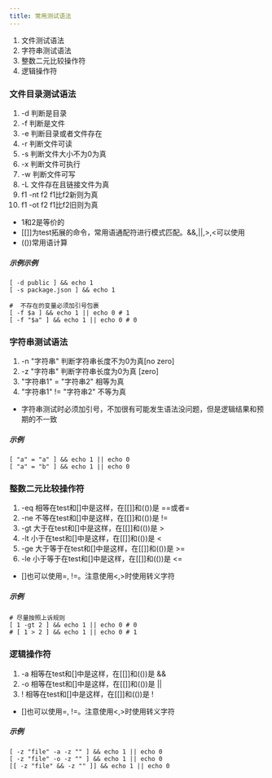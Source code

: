 ```yaml
---
title: 常用测试语法
---
```

1. 文件测试语法
1. 字符串测试语法
1. 整数二元比较操作符
1. 逻辑操作符

### 文件目录测试语法
1. -d 判断是目录
1. -f 判断是文件
1. -e 判断目录或者文件存在
1. -r 判断文件可读
1. -s 判断文件大小不为0为真
1. -x 判断文件可执行
1. -w 判断文件可写
1. -L 文件存在且链接文件为真
1. f1 -nt f2  f1比f2新则为真
1. f1 -ot f2  f1比f2旧则为真

- 1和2是等价的
- [[]]为test拓展的命令，常用语通配符进行模式匹配。&&,||,>,<可以使用
- (())常用语计算

##### 示例示例
``` shell
[ -d public ] && echo 1
[ -s package.json ] && echo 1

#  不存在的变量必须加引号包裹
[ -f $a ] && echo 1 || echo 0 # 1
[ -f "$a" ] && echo 1 || echo 0 # 0
```

### 字符串测试语法
1. -n "字符串" 判断字符串长度不为0为真[no zero]
1. -z "字符串" 判断字符串长度为0为真  [zero]
1. "字符串1" = "字符串2" 相等为真
1. "字符串1" != "字符串2" 不等为真

- 字符串测试时必须加引号，不加很有可能发生语法没问题，但是逻辑结果和预期的不一致

##### 示例
``` shell
[ "a" = "a" ] && echo 1 || echo 0
[ "a" = "b" ] && echo 1 || echo 0
```

### 整数二元比较操作符
1. -eq 相等在test和[]中是这样，在[[]]和(())是 ==或者=
1. -ne 不等在test和[]中是这样，在[[]]和(())是 !=
1. -gt 大于在test和[]中是这样，在[[]]和(())是 >
1. -lt 小于在test和[]中是这样，在[[]]和(())是 <
1. -ge 大于等于在test和[]中是这样，在[[]]和(())是 >=
1. -le 小于等于在test和[]中是这样，在[[]]和(())是 <=

- []也可以使用=, !=。注意使用<,>时使用转义字符

##### 示例
``` shell
# 尽量按照上诉规则
[ 1 -gt 2 ] && echo 1 || echo 0 # 0
# [ 1 > 2 ] && echo 1 || echo 0 # 1
```

### 逻辑操作符
1. -a 相等在test和[]中是这样，在[[]]和(())是 &&
1. -o 相等在test和[]中是这样，在[[]]和(())是 ||
1. ! 相等在test和[]中是这样，在[[]]和(())是 !

- []也可以使用=, !=。注意使用<,>时使用转义字符

##### 示例
``` shell
[ -z "file" -a -z "" ] && echo 1 || echo 0
[ -z "file" -o -z "" ] && echo 1 || echo 0
[[ -z "file" && -z "" ]] && echo 1 || echo 0
```
